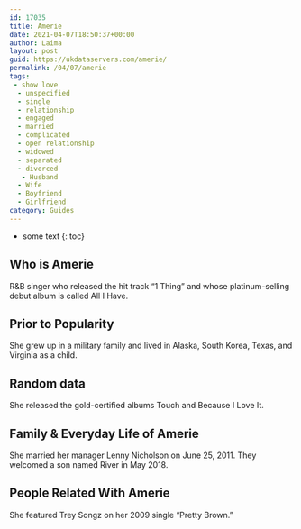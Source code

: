 ```yaml
---
id: 17035
title: Amerie
date: 2021-04-07T18:50:37+00:00
author: Laima
layout: post
guid: https://ukdataservers.com/amerie/
permalink: /04/07/amerie
tags:
 - show love
  - unspecified
  - single
  - relationship
  - engaged
  - married
  - complicated
  - open relationship
  - widowed
  - separated
  - divorced
   - Husband
  - Wife
  - Boyfriend
  - Girlfriend
category: Guides
---
```


* some text
{: toc}


## Who is Amerie
                  
                  
                  
R&B singer who released the hit track &#8220;1 Thing&#8221; and whose platinum-selling debut album is called All I Have. 
                  
              
            
              
            
                
                
                
## Prior to Popularity
                  
                  
                  
She grew up in a military family and lived in Alaska, South Korea, Texas, and Virginia as a child. 
                  
              
            
              
            
                
                
                
## Random data
                  
                  
                  
She released the gold-certified albums Touch and Because I Love It.
                  
              
            
              
            
                
                
                
## Family & Everyday Life of Amerie
                  
                  
                  
She married her manager Lenny Nicholson on June 25, 2011. They welcomed a son named River in May 2018. 
                  
              
            
              
            
                
                
                
## People Related With Amerie
                  
                  
                  
She featured Trey Songz on her 2009 single &#8220;Pretty Brown.&#8221;
                  
              
            
              
            
                
              
            
              
              
            
            
              
            
          
          
          